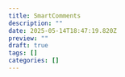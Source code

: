 ```yaml
---
title: SmartComments
description: ""
date: 2025-05-14T18:47:19.820Z
preview: ""
draft: true
tags: []
categories: []
---
```

